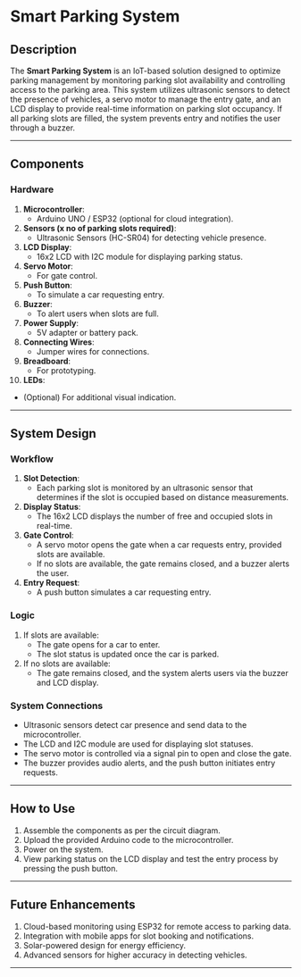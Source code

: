 # **Smart Parking System**

## **Description**

The **Smart Parking System** is an IoT-based solution designed to optimize parking management by monitoring parking slot availability and controlling access to the parking area. This system utilizes ultrasonic sensors to detect the presence of vehicles, a servo motor to manage the entry gate, and an LCD display to provide real-time information on parking slot occupancy. If all parking slots are filled, the system prevents entry and notifies the user through a buzzer.

---

## **Components**

### **Hardware**
1. **Microcontroller**:
   - Arduino UNO / ESP32 (optional for cloud integration).
2. **Sensors (x no of parking slots required)**:
   - Ultrasonic Sensors (HC-SR04) for detecting vehicle presence.
3. **LCD Display**:
   - 16x2 LCD with I2C module for displaying parking status.
4. **Servo Motor**:
   - For gate control.
5. **Push Button**:
   - To simulate a car requesting entry.
6. **Buzzer**:
   - To alert users when slots are full.
7. **Power Supply**:
   - 5V adapter or battery pack.
8. **Connecting Wires**:
   - Jumper wires for connections.
9. **Breadboard**:
   - For prototyping.
10. **LEDs**:
   - (Optional) For additional visual indication.


---

## **System Design**

### **Workflow**
1. **Slot Detection**:
   - Each parking slot is monitored by an ultrasonic sensor that determines if the slot is occupied based on distance measurements.
2. **Display Status**:
   - The 16x2 LCD displays the number of free and occupied slots in real-time.
3. **Gate Control**:
   - A servo motor opens the gate when a car requests entry, provided slots are available.
   - If no slots are available, the gate remains closed, and a buzzer alerts the user.
4. **Entry Request**:
   - A push button simulates a car requesting entry.

### **Logic**
1. If slots are available:
   - The gate opens for a car to enter.
   - The slot status is updated once the car is parked.
2. If no slots are available:
   - The gate remains closed, and the system alerts users via the buzzer and LCD display.

### **System Connections**
- Ultrasonic sensors detect car presence and send data to the microcontroller.
- The LCD and I2C module are used for displaying slot statuses.
- The servo motor is controlled via a signal pin to open and close the gate.
- The buzzer provides audio alerts, and the push button initiates entry requests.

---

## **How to Use**
1. Assemble the components as per the circuit diagram.
2. Upload the provided Arduino code to the microcontroller.
3. Power on the system.
4. View parking status on the LCD display and test the entry process by pressing the push button.

---

## **Future Enhancements**
1. Cloud-based monitoring using ESP32 for remote access to parking data.
2. Integration with mobile apps for slot booking and notifications.
3. Solar-powered design for energy efficiency.
4. Advanced sensors for higher accuracy in detecting vehicles.

---
